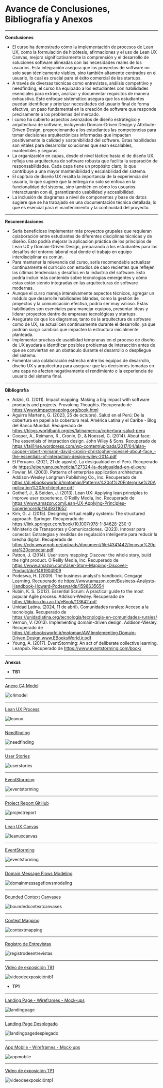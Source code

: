 # Avance de Conclusiones, Bibliografía y Anexos
---
**Conclusiones**
- El curso ha demostrado cómo la implementación de procesos de Lean UX, como la formulación de hipótesis, afirmaciones y el uso de Lean UX Canvas, mejora significativamente la comprensión y el desarrollo de soluciones software alineadas con las necesidades reales de los usuarios. Esta integración asegura que los proyectos de software no solo sean técnicamente viables, sino también altamente centrados en el usuario, lo cual es crucial para el éxito comercial de las startups.
- A través de diversas técnicas como entrevistas, análisis competitivo y needfinding, el curso ha equipado a los estudiantes con habilidades esenciales para extraer, analizar y documentar requisitos de manera exhaustiva. Este enfoque sistemático asegura que los estudiantes puedan identificar y priorizar necesidades del usuario final de forma efectiva, un paso fundamental en la creación de software que responde precisamente a los problemas del mercado.
- l curso ha cubierto aspectos avanzados de diseño estratégico y arquitectura de software, incluyendo Domain-Driven Design y Attribute-Driven Design, proporcionando a los estudiantes las competencias para tomar decisiones arquitectónicas informadas que impactan positivamente la calidad y sostenibilidad del software. Estas habilidades son vitales para desarrollar soluciones que sean escalables, mantenibles y seguras.
- La organización en capas, desde el nivel táctico hasta el de diseño UX, refleja una arquitectura de software robusta que facilita la separación de responsabilidades. Cada capa tiene un propósito claro, lo que contribuye a una mayor mantenibilidad y escalabilidad del sistema.
-  El capítulo de diseño UX resalta la importancia de la experiencia del usuario, lo que sugiere que la entrega no solo se enfoca en la funcionalidad del sistema, sino también en cómo los usuarios interactuarán con él, garantizando usabilidad y accesibilidad.
- La inclusión de diagramas a nivel de componentes y base de datos sugiere que se ha trabajado en una documentación técnica detallada, lo que es esencial para el mantenimiento y la continuidad del proyecto.

---
**Recomendaciones**
- Sería beneficioso implementar más proyectos grupales que requieran colaboración entre estudiantes de diferentes disciplinas técnicas y de diseño. Esto podría mejorar la aplicación práctica de los principios de Lean UX y Domain-Driven Design, preparando a los estudiantes para los desafíos del entorno laboral real donde el trabajo en equipo interdisciplinar es común.
- Para mantener la relevancia del curso, sería recomendable actualizar continuamente el currículo con estudios de caso recientes que reflejen las últimas tendencias y desafíos en la industria del software. Esto podría incluir más contenido sobre tecnologías emergentes y cómo estas están siendo integradas en las arquitecturas de software modernas.
- Aunque el curso maneja intensivamente aspectos técnicos, agregar un módulo que desarrolle habilidades blandas, como la gestión de proyectos y la comunicación efectiva, podría ser muy valioso. Estas habilidades son esenciales para manejar equipos, presentar ideas y liderar proyectos dentro de empresas tecnológicas y startups.
- Asegúrate de que los diagramas, tanto de la arquitectura de software como de UX, se actualicen continuamente durante el desarrollo, ya que podrían surgir cambios que impacten la estructura inicialmente planteada.
- Implementar pruebas de usabilidad tempranas en el proceso de diseño de UX ayudará a identificar posibles problemas de interacción antes de que se conviertan en un obstáculo durante el desarrollo o despliegue del sistema.
- Fomentar una colaboración estrecha entre los equipos de desarrollo, diseño UX y arquitectura para asegurar que las decisiones tomadas en una capa no afecten negativamente el rendimiento o la experiencia de usuario del sistema final.

---
**Bibliografía**
- Adzic, G. (2011). Impact mapping: Making a big impact with software products and projects. Provoking Thoughts. Recuperado de https://www.impactmapping.org/book.html
- Aguirre Martens, G. (2023, 25 de octubre). Salud en el Perú: De la cobertura en papel a la cobertura real. América Latina y el Caribe - Blog del Banco Mundial. Recuperado de https://blogs.worldbank.org/es/latinamerica/cobertura-salud-peru
- Cooper, A., Reimann, R., Cronin, D., & Noessel, C. (2014). About face: The essentials of interaction design. John Wiley & Sons. Recuperado de https://fall14se.wordpress.com/wp-content/uploads/2017/04/alan-cooper-robert-reimann-david-cronin-christopher-noessel-about-face_-the-essentials-of-interaction-design-wiley-2014.pdf
- El Peruano. (2021, 21 de agosto). La desigualdad en el Perú. Recuperado de https://elperuano.pe/noticia/127324-la-desigualdad-en-el-peru
- Fowler, M. (2003). Patterns of enterprise application architecture. Addison-Wesley Longman Publishing Co., Inc. Recuperado de https://dl.ebooksworld.ir/motoman/Patterns%20of%20Enterprise%20Application%20Architecture.pdf
- Gothelf, J., & Seiden, J. (2013). Lean UX: Applying lean principles to improve user experience. O'Reilly Media, Inc. Recuperado de https://www.amazon.com/Lean-UX-Applying-Principles-Experience/dp/1449311652
- Kim, G. J. (2015). Designing virtual reality systems: The structured approach. Springer. Recuperado de https://link.springer.com/book/10.1007/978-1-84628-230-0
- Ministerio de Transportes y Comunicaciones. (2023). Innovar para conectar: Estrategias y medidas de regulación inteligente para reducir la brecha digital. Recuperado de https://cdn.www.gob.pe/uploads/document/file/4341442/Innovar%20para%20conectar.pdf
- Patton, J. (2014). User story mapping: Discover the whole story, build the right product. O'Reilly Media, Inc. Recuperado de https://www.amazon.com/User-Story-Mapping-Discover-Product/dp/1491904909
- Podeswa, H. (2009). The business analyst's handbook. Cengage Learning. Recuperado de https://www.amazon.com/Business-Analysts-Handbook-Howard-Podeswa/dp/1598635654
- Rubin, K. S. (2012). Essential Scrum: A practical guide to the most popular Agile process. Addison-Wesley. Recuperado de https://libdoc.dpu.ac.th/eBook/113642.pdf
- Unidad Latina. (2024, 11 de abril). Comunidades rurales: Acceso a la tecnología. Recuperado de https://unidadlatina.org/tecnologia/tecnologia-en-comunidades-rurales/
- Vernon, V. (2013). Implementing domain-driven design. Addison-Wesley. Recuperado de https://dl.ebooksworld.ir/motoman/AW.Implementing.Domain-Driven.Design.www.EBooksWorld.ir.pdf
- Young, A. (2017). EventStorming: An act of deliberate collective learning. Leanpub. Recuperado de https://www.eventstorming.com/book/

---
**Anexos**

- **TB1**

---

[Anexo C4 Model](https://c4model.com/)

![c4model](./assets/anexos/c4model.png)

---

[Lean UX Process](https://link.springer.com/chapter/10.1007/978-3-030-58817-5_37)

![leanux](./assets/anexos/leanux.png)

---

[Needfinding](https://www.cambridge.org/core/journals/proceedings-of-the-design-society/article/needfinding-practice-enhancing-students-problem-framing-skills-through-iterative-observation-for-business-innovation/62607D2BB63421821769202E85BA6DCA)

![needfinding](./assets/anexos/needfinding.png)

---

[User Stories](https://link.springer.com/chapter/10.1007/978-3-319-30282-9_14)

![userstories](./assets/anexos/userstories.png)

---

[EventStorming](https://d1wqtxts1xzle7.cloudfront.net/59311660/Event_Storming_Case_Studies20190519-70833-1rtyiru-libre.pdf?1558264829=&response-content-disposition=inline%3B+filename%3DIntroducing_EventStorming_An_act_of_Deli.pdf&Expires=1719486406&Signature=goFX~KXlwLGqUrkm4nigVK7QIvlMN~U5Ayzr18djq7bITp6LtYmIqaKlogw4SuMkH1fNHenSdCyHHqie2W9wKvxK1kc0kNGfp-Gaf7aQgdE-ejHbSWKZsPOcJkvt9g4uYJx8u8LmoDFGAfmsyF0mtTXJkDbqAmLvb4d-wbrIV2T6i~V06-yMnZXw4iz5t6w6b0MeQiYF4LhGPd8KQbqGKmkk-~DXOSeEvfjzPRnOXGcveMWJWyATr9KKC47JtgUC3kR59P4oWx4e-l~tj8xwAuVJjirWCBIencguF3FU~wR32dBkV4jnUk0fABgNlWKO4u7rEtfJTK7Vovvrp5rrgQ__&Key-Pair-Id=APKAJLOHF5GGSLRBV4ZA)

![eventstorming](./assets/anexos/eventstorming.png)

---

[Project Report GitHub](https://github.com/IDBlock-WX83/SecureID-reports)

![projectreport](./assets/anexos/projectreport.png)

---

[Lean UX Canvas](https://miro.com/welcomeonboard/SXh4SWJrRVd6RW5VSHpBbFRFdWx5NTJIMFZyY1FnU21yaTNSUlU3aE5yT0hqNHZSN2dOczdXV3FMcFlGcDBHT3wzNDU4NzY0NTYyODY2NDM1MDk4fDI=?share_link_id=430777082355)

![leanuxcanvas](./assets/1.2.2.4LeanUXCanvas/LeanUXCanvas.jpg)

---

[EventStorming](https://miro.com/app/board/uXjVKjwtUkA=/?share_link_id=781413633439)

![eventstorming](./assets/anexos/eventstormingidblock.png)

---

[Domain Message Flows Modeling](https://miro.com/app/board/uXjVM6QV_5Q=/?share_link_id=720006541665)

![domainmessageflowsmodeling](./assets/anexos/domainmessageflowsmodeling.png)

---

[Bounded Context Canvases](https://miro.com/app/board/uXjVM6QV_5Q=/?share_link_id=391390025740)

![boundedcontextcanvases](./assets/anexos/boundedcontextcanvases.png)

---

[Context Mapping](https://miro.com/app/board/uXjVKjwtUkA=/?share_link_id=864873335225)

![contextmapping](./assets/anexos/boundedcontextcanvases.png)

---

[Registro de Entrevistas](https://upcedupe-my.sharepoint.com/:v:/g/personal/u20211c186_upc_edu_pe/EdFBEmWyZMNNvyPcjHQ5mlIBomxvcuanNdfn_DJd41cYSQ?e=Rhbwcd)

![registrodeentrevistas](./assets/anexos/registrodeentrevistas.png)

---

[Video de exposición TB1](https://upcedupe-my.sharepoint.com/:f:/g/personal/u20211c186_upc_edu_pe/EgSXpnD5IhFPpEiI0nct0XYBosu1bOh_ZrYg318WLZqdog?e=DPihWg)

![videodeexposicióntb1](./assets/anexos/videodeexposicióntb1.png)

- **TP1**

---

[Landing Page - Wireframes - Mock-ups](https://www.figma.com/design/wW9tsqZq7kXYhC3lryzsVY/Landing-Page-UI-Desing?node-id=0-1&t=C3wwrKhCw9JGU2Vj-1)

![landingpage](./assets/anexos/figmalandingpage.png)

---

[Landing Page Desplegado](https://idblock-wx83.github.io/landing-page/)

![landingpagedesplegado](./assets/anexos/landingpage.png)

---

[App Mobile - Wireframes - Mock-ups](https://www.figma.com/design/66fO5Iskayzuy5JR6wPjyu/Wireframes?node-id=18-12&t=Zco6JaYDhpdq4iat-1)

![appmobile](./assets/anexos/figmaappmobile.png)

---

[Video de exposición TP1](https://upcedupe-my.sharepoint.com/:f:/g/personal/u20211c186_upc_edu_pe/EgSXpnD5IhFPpEiI0nct0XYBosu1bOh_ZrYg318WLZqdog?e=DPihWg)

![videodeexposicióntp1](./assets/anexos/videodeexposicióntb1.png)

